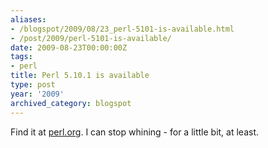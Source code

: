```yaml
---
aliases:
- /blogspot/2009/08/23_perl-5101-is-available.html
- /post/2009/perl-5101-is-available/
date: 2009-08-23T00:00:00Z
tags:
- perl
title: Perl 5.10.1 is available
type: post
year: '2009'
archived_category: blogspot
---
```


Find it at <a href="http://perl.org">perl.org</a>. I can stop whining - for a little bit, at least.
<!--more-->
